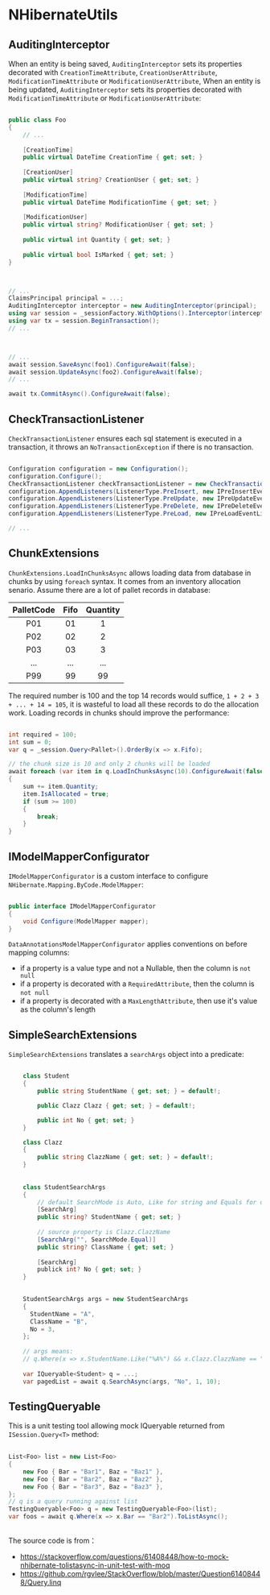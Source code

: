 # NHibernateUtils

## AuditingInterceptor

When an entity is being saved, `AuditingInterceptor` sets its properties decorated with `CreationTimeAttribute`, `CreationUserAttribute`, `ModificationTimeAttribute` or `ModificationUserAttribute`, 
When an entity is being updated, `AuditingInterceptor` sets its properties decorated with `ModificationTimeAttribute` or `ModificationUserAttribute`:

``` c#

public class Foo
{
    // ...
    
    [CreationTime]
    public virtual DateTime CreationTime { get; set; }
    
    [CreationUser]
    public virtual string? CreationUser { get; set; }
    
    [ModificationTime]
    public virtual DateTime ModificationTime { get; set; }
    
    [ModificationUser]
    public virtual string? ModificationUser { get; set; }
    
    public virtual int Quantity { get; set; }
    
    public virtual bool IsMarked { get; set; }
}



// ...
ClaimsPrincipal principal = ...;
AuditingInterceptor interceptor = new AuditingInterceptor(principal);
using var session = _sessionFactory.WithOptions().Interceptor(interceptor).OpenSession();
using var tx = session.BeginTransaction();
// ...



// ...
await session.SaveAsync(foo1).ConfigureAwait(false);
await session.UpdateAsync(foo2).ConfigureAwait(false);
// ...

await tx.CommitAsync().ConfigureAwait(false);

```

## CheckTransactionListener

`CheckTransactionListener` ensures each sql statement is executed in a transaction, it throws an `NoTransactionException` if there is no transaction.

``` c#

Configuration configuration = new Configuration();
configuration.Configure();
CheckTransactionListener checkTransactionListener = new CheckTransactionListener();
configuration.AppendListeners(ListenerType.PreInsert, new IPreInsertEventListener[] { checkTransactionListener });
configuration.AppendListeners(ListenerType.PreUpdate, new IPreUpdateEventListener[] { checkTransactionListener });
configuration.AppendListeners(ListenerType.PreDelete, new IPreDeleteEventListener[] { checkTransactionListener });
configuration.AppendListeners(ListenerType.PreLoad, new IPreLoadEventListener[] { checkTransactionListener });

// ...

```

## ChunkExtensions

`ChunkExtensions.LoadInChunksAsync` allows loading data from database in chunks by using `foreach` syntax.
It comes from an inventory allocation senario. Assume there are a lot of pallet records in database:

| PalletCode |  Fifo  | Quantity | 
| :--------: | :----: | :------: |
|    P01     |   01   |     1    |
|    P02     |   02   |     2    |
|    P03     |   03   |     3    |
|    ...     |   ...  |    ...   |
|    P99     |   99   |    99    |


The required number is 100 and the top 14 records would suffice, `1 + 2 + 3 + ... + 14 = 105`, it is wasteful to load all these records to do the allocation work.
Loading records in chunks should improve the performance:

``` C#

int required = 100;
int sum = 0;
var q = _session.Query<Pallet>().OrderBy(x => x.Fifo);

// the chunk size is 10 and only 2 chunks will be loaded
await foreach (var item in q.LoadInChunksAsync(10).ConfigureAwait(false))
{
    sum += item.Quantity;
    item.IsAllocated = true;
    if (sum >= 100)
    {
        break;
    }
}

```

## IModelMapperConfigurator

`IModelMapperConfigurator` is a custom interface to configure `NHibernate.Mapping.ByCode.ModelMapper`:

``` C#

public interface IModelMapperConfigurator
{
    void Configure(ModelMapper mapper);
}

```

`DataAnnotationsModelMapperConfigurator` applies conventions on before mapping columns:

* if a property is a value type and not a Nullable<T>, then the column is `not null`
* if a property is decorated with a `RequiredAttribute`, then the column is `not null`
* if a property is decorated with a `MaxLengthAttribute`, then use it's value as the column's length 

## SimpleSearchExtensions

`SimpleSearchExtensions` translates a `searchArgs` object into a predicate:

``` c#

    class Student
    {
        public string StudentName { get; set; } = default!;

        public Clazz Clazz { get; set; } = default!;

        public int No { get; set; }
    }

    class Clazz
    {
        public string ClazzName { get; set; } = default!;
    }
    
    
    class StudentSearchArgs
    {
        // default SearchMode is Auto, Like for string and Equals for other datatype
        [SearchArg]
        public string? StudentName { get; set; }
        
        // source property is Clazz.ClazzName
        [SearchArg("", SearchMode.Equal)]
        public string? ClassName { get; set; }
        
        [SearchArg]
        publick int? No { get; set; }
    }
    

    StudentSearchArgs args = new StudentSearchArgs
    {
      StudentName = "A",
      ClassName = "B",
      No = 3,
    };
    
    // args means:
    // q.Where(x => x.StudentName.Like("%A%") && x.Clazz.ClazzName == "B" && x.No == 3);
    
    var IQueryable<Student> q = ...;
    var pagedList = await q.SearchAsync(args, "No", 1, 10);

```

## TestingQueryable

This is a unit testing tool allowing mock IQueryable<T> returned from `ISession.Query<T>` method:
    
``` C#
    
List<Foo> list = new List<Foo>
{
    new Foo { Bar = "Bar1", Baz = "Baz1" },
    new Foo { Bar = "Bar2", Baz = "Baz2" },
    new Foo { Bar = "Bar3", Baz = "Baz3" },
};
// q is a query running against list
TestingQueryable<Foo> q = new TestingQueryable<Foo>(list);
var foos = await q.Where(x => x.Bar == "Bar2").ToListAsync();
    
```
    
The source code is from：

* https://stackoverflow.com/questions/61408448/how-to-mock-nhibernate-tolistasync-in-unit-test-with-moq
* https://github.com/rgvlee/StackOverflow/blob/master/Question61408448/Query.linq



